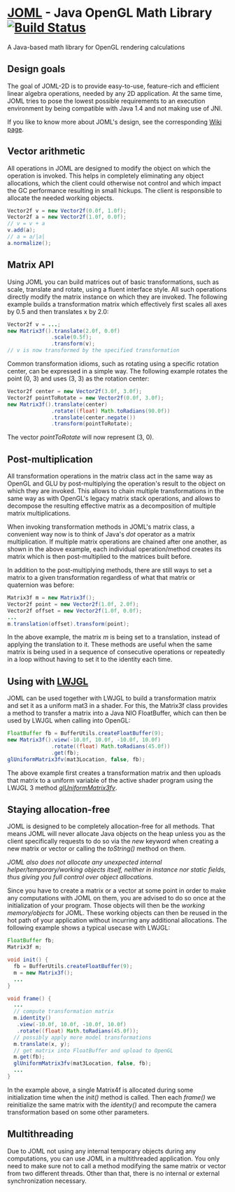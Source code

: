 # [JOML](http://joml-ci.github.io/JOML) - Java OpenGL Math Library [![Build Status](https://travis-ci.org/JOML-CI/JOML.svg?branch=2d)](https://travis-ci.org/JOML-CI/JOML)
A Java-based math library for OpenGL rendering calculations

Design goals
------------

The goal of JOML-2D is to provide easy-to-use, feature-rich and efficient linear algebra operations, needed by any 2D application. At the same time, JOML tries to pose the lowest possible requirements to an execution environment by being compatible with Java 1.4 and not making use of JNI.

If you like to know more about JOML's design, see the corresponding [Wiki page](https://github.com/JOML-CI/JOML/wiki/Design).

Vector arithmetic
-----------------
All operations in JOML are designed to modify the object on which the operation is invoked. This helps in completely eliminating any object allocations, which the client could otherwise not control and which impact the GC performance resulting in small hickups.
The client is responsible to allocate the needed working objects.
```Java
Vector2f v = new Vector2f(0.0f, 1.0f);
Vector2f a = new Vector2f(1.0f, 0.0f);
// v = v + a
v.add(a);
// a = a/|a|
a.normalize();
```

Matrix API
----------
Using JOML you can build matrices out of basic transformations, such as scale, translate and rotate, using a fluent interface style. All such operations directly modify the matrix instance on which they are invoked.
The following example builds a transformation matrix which effectively first scales all axes by 0.5
and then translates x by 2.0:
```Java
Vector2f v = ...;
new Matrix3f().translate(2.0f, 0.0f)
              .scale(0.5f);
              .transform(v);
// v is now transformed by the specified transformation
```

Common transformation idioms, such as rotating using a specific rotation center, can be expressed in a simple way. The following example rotates the point (0, 3) and uses (3, 3) as the rotation center:
```Java
Vector2f center = new Vector2f(3.0f, 3.0f);
Vector2f pointToRotate = new Vector2f(0.0f, 3.0f);
new Matrix3f().translate(center)
              .rotate((float) Math.toRadians(90.0f))
              .translate(center.negate())
              .transform(pointToRotate);
```
The vector *pointToRotate* will now represent (3, 0).

Post-multiplication
-------------------
All transformation operations in the matrix class act in the same way as OpenGL and GLU by post-multiplying the operation's result to the object on which they are invoked. This allows to chain multiple transformations in the same way as with OpenGL's legacy matrix stack operations, and allows to decompose the resulting effective matrix as a decomposition of multiple matrix multiplications.

When invoking transformation methods in JOML's matrix class, a convenient way now is to think of Java's _dot_ operator as a matrix multiplication. If multiple matrix operations are chained after one another, as shown in the above example, each individual operation/method creates its matrix which is then post-multiplied to the matrices built before.

In addition to the post-multiplying methods, there are still ways to set a matrix to a given transformation regardless of what that matrix or quaternion was before:

```Java
Matrix3f m = new Matrix3f();
Vector2f point = new Vector2f(1.0f, 2.0f);
Vector2f offset = new Vector2f(1.0f, 0.0f);
...
m.translation(offset).transform(point);
```
In the above example, the matrix _m_ is being set to a translation, instead of applying the translation to it.
These methods are useful when the same matrix is being used in a sequence of consecutive operations or repeatedly in a loop without having to set it to the identity each time.

Using with [LWJGL](https://github.com/LWJGL/lwjgl3)
---------------------------------------------------
JOML can be used together with LWJGL to build a transformation matrix and set it as a uniform mat3 in a shader. For this, the Matrix3f class provides a method to transfer a matrix into a Java NIO FloatBuffer, which can then be used by LWJGL when calling into OpenGL:
```Java
FloatBuffer fb = BufferUtils.createFloatBuffer(9);
new Matrix3f().view(-10.0f, 10.0f, -10.0f, 10.0f)
              .rotate((float) Math.toRadians(45.0f))
              .get(fb);
glUniformMatrix3fv(mat3Location, false, fb);
```
The above example first creates a transformation matrix and then uploads that matrix to a uniform variable of the active shader program using the LWJGL 3 method [*glUniformMatrix3fv*](http://javadoc.lwjgl.org/org/lwjgl/opengl/GL20.html#glUniformMatrix3fv%28int,%20boolean,%20java.nio.FloatBuffer%29).

Staying allocation-free
-----------------------
JOML is designed to be completely allocation-free for all methods. That means JOML will never allocate Java objects on the heap unless you as the client specifically requests to do so via the *new* keyword when creating a new matrix or vector or calling the *toString()* method on them.

*JOML also does not allocate any unexpected internal helper/temporary/working objects itself, neither in instance nor static fields, thus giving you full control over object allocations.*

Since you have to create a matrix or a vector at some point in order to make any computations with JOML on them, you are advised to do so once at the initialization of your program. Those objects will then be the *working memory/objects* for JOML. These working objects can then be reused in the hot path of your application without incurring any additional allocations. The following example shows a typical usecase with LWJGL:

```Java
FloatBuffer fb;
Matrix3f m;

void init() {
  fb = BufferUtils.createFloatBuffer(9);
  m = new Matrix3f();
  ...
}

void frame() {
  ...
  // compute transformation matrix
  m.identity()
   .view(-10.0f, 10.0f, -10.0f, 10.0f)
   .rotate((float) Math.toRadians(45.0f));
  // possibly apply more model transformations
  m.translate(x, y);
  // get matrix into FloatBuffer and upload to OpenGL
  m.get(fb);
  glUniformMatrix3fv(mat3Location, false, fb);
  ...
}
```
In the example above, a single Matrix4f is allocated during some initialization time when the *init()* method is called. Then each *frame()* we reinitialize the same matrix with the *identity()* and recompute the camera transformation based on some other parameters.

Multithreading
--------------
Due to JOML not using any internal temporary objects during any computations, you can use JOML in a multithreaded application. You only need to make sure not to call a method modifying the same matrix or vector from two different threads. Other than that, there is no internal or external synchronization necessary.
